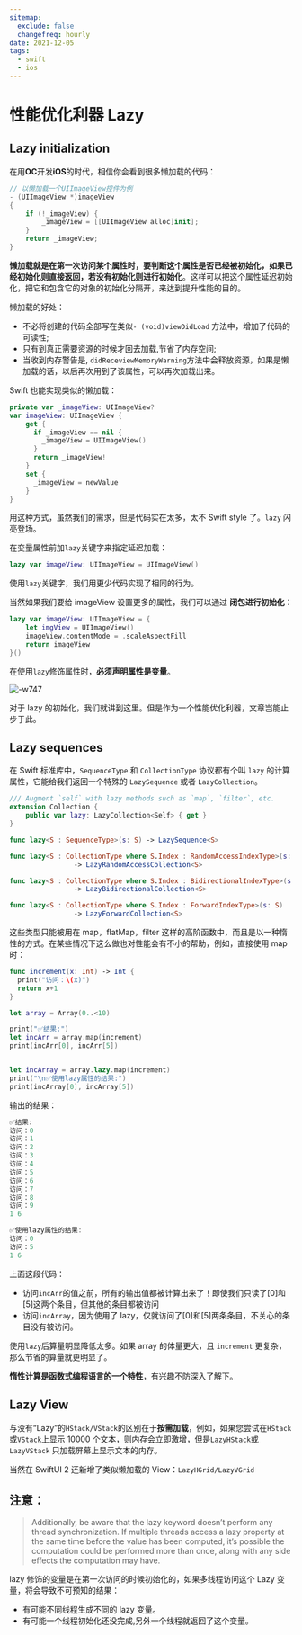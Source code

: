 ```yaml
---
sitemap:
  exclude: false
  changefreq: hourly
date: 2021-12-05
tags:
  - swift
  - ios
---
```


# 性能优化利器 Lazy

## Lazy initialization

在用**OC**开发**iOS**的时代，相信你会看到很多懒加载的代码：

```swift
// 以懒加载一个UIImageView控件为例
- (UIImageView *)imageView
{
    if (!_imageView) {
        _imageView = [[UIImageView alloc]init];
    }
    return _imageView;
}
```

**懒加载就是在第一次访问某个属性时，要判断这个属性是否已经被初始化，如果已经初始化则直接返回，若没有初始化则进行初始化**。这样可以把这个属性延迟初始化，把它和包含它的对象的初始化分隔开，来达到提升性能的目的。

懒加载的好处：

- 不必将创建的代码全部写在类似`- (void)viewDidLoad` 方法中，增加了代码的可读性;
- 只有到真正需要资源的时候才回去加载,节省了内存空间;
- 当收到内存警告是, `didReceviewMemoryWarning`方法中会释放资源，如果是懒加载的话，以后再次用到了该属性，可以再次加载出来。

Swift 也能实现类似的懒加载：

```swift
private var _imageView: UIImageView?
var imageView: UIImageView {
    get {
      if _imageView == nil {
        _imageView = UIImageView()
      }
      return _imageView!
    }
    set {
      _imageView = newValue
    }
}
```

用这种方式，虽然我们的需求，但是代码实在太多，太不 Swift style 了。`lazy` 闪亮登场。

在变量属性前加`lazy`关键字来指定延迟加载：

```swift
lazy var imageView: UIImageView = UIImageView()
```

使用`lazy`关键字，我们用更少代码实现了相同的行为。

当然如果我们要给 imageView 设置更多的属性，我们可以通过 **闭包进行初始化**：

```swift
lazy var imageView: UIImageView = {
    let imgView = UIImageView()
    imageView.contentMode = .scaleAspectFill
    return imageView
}()
```

在使用`lazy`修饰属性时，**必须声明属性是变量**。

![-w747](https://p3-juejin.byteimg.com/tos-cn-i-k3u1fbpfcp/fe0c127adcf44d5da7203de40263e2ea~tplv-k3u1fbpfcp-zoom-1.image)

对于 lazy 的初始化，我们就讲到这里。但是作为一个性能优化利器，文章岂能止步于此。

## Lazy sequences

在 Swift 标准库中，`SequenceType` 和 `CollectionType` 协议都有个叫 `lazy` 的计算属性，它能给我们返回一个特殊的 `LazySequence` 或者 `LazyCollection`。

```swift
/// Augment `self` with lazy methods such as `map`, `filter`, etc.
extension Collection {
    public var lazy: LazyCollection<Self> { get }
}

func lazy<S : SequenceType>(s: S) -> LazySequence<S>

func lazy<S : CollectionType where S.Index : RandomAccessIndexType>(s: S)
                -> LazyRandomAccessCollection<S>

func lazy<S : CollectionType where S.Index : BidirectionalIndexType>(s: S)
                -> LazyBidirectionalCollection<S>

func lazy<S : CollectionType where S.Index : ForwardIndexType>(s: S)
                -> LazyForwardCollection<S>
```

这些类型只能被用在 map，flatMap，filter 这样的高阶函数中，而且是以一种惰性的方式。在某些情况下这么做也对性能会有不小的帮助，例如，直接使用 map 时：

```swift
func increment(x: Int) -> Int {
  print("访问：\(x)")
  return x+1
}

let array = Array(0..<10)

print("✅结果:")
let incArr = array.map(increment)
print(incArr[0], incArr[5])


let incArray = array.lazy.map(increment)
print("\n✅使用lazy属性的结果:")
print(incArray[0], incArray[5])
```

输出的结果：

```swift
✅结果:
访问：0
访问：1
访问：2
访问：3
访问：4
访问：5
访问：6
访问：7
访问：8
访问：9
1 6

✅使用lazy属性的结果:
访问：0
访问：5
1 6
```

上面这段代码：

- 访问`incArr`的值之前，所有的输出值都被计算出来了！即使我们只读了[0]和[5]这两个条目，但其他的条目都被访问
- 访问`incArray`，因为使用了 lazy，仅就访问了[0]和[5]两条条目，不关心的条目没有被访问。

使用`lazy`后算量明显降低太多。如果 array 的体量更大，且 `increment` 更复杂，那么节省的算量就更明显了。

**惰性计算是函数式编程语言的一个特性**，有兴趣不防深入了解下。

## Lazy View

与没有“Lazy”的`HStack/VStack`的区别在于**按需加载**，例如，如果您尝试在`HStack`或`VStack`上显示 10000 个文本，则内存会立即激增，但是`LazyHStack`或`LazyVStack` 只加载屏幕上显示文本的内存。

当然在 SwiftUI 2 还新增了类似懒加载的 View：`LazyHGrid/LazyVGrid`

## 注意：

> Additionally, be aware that the lazy keyword doesn’t perform any thread synchronization. If multiple threads access a lazy property at the same time before the value has been computed, it’s possible the computation could be performed more than once, along with any side effects the computation may have.

lazy 修饰的变量是在第一次访问的时候初始化的，如果多线程访问这个 Lazy 变量，将会导致不可预知的结果：

- 有可能不同线程生成不同的 lazy 变量。
- 有可能一个线程初始化还没完成,另外一个线程就返回了这个变量。
